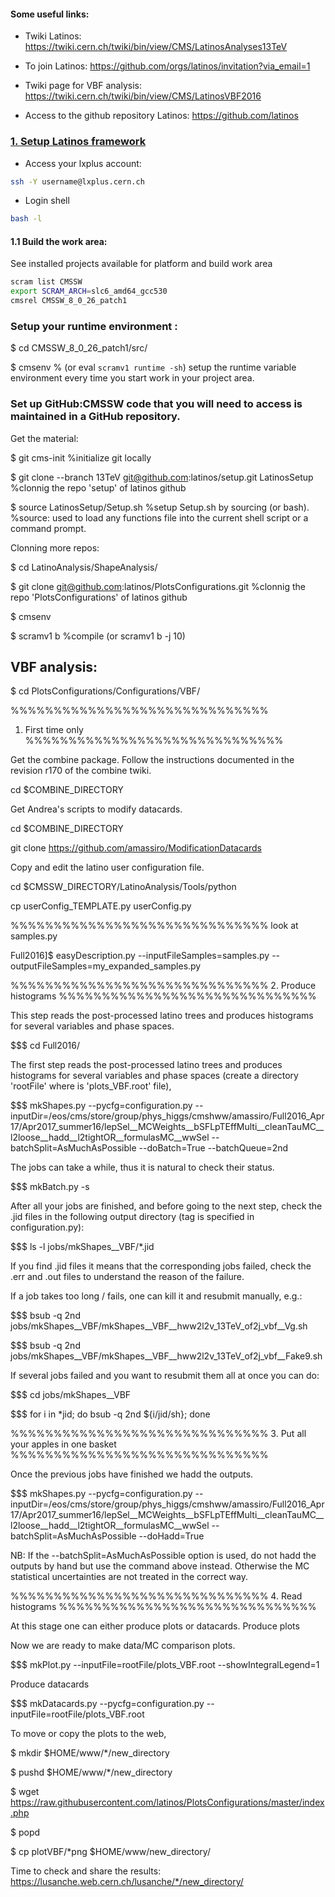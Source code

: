 #### Some useful links:

* Twiki Latinos: https://twiki.cern.ch/twiki/bin/view/CMS/LatinosAnalyses13TeV

* To join Latinos: https://github.com/orgs/latinos/invitation?via_email=1

* Twiki page for VBF analysis: https://twiki.cern.ch/twiki/bin/view/CMS/LatinosVBF2016

* Access to the github repository Latinos: https://github.com/latinos

### [1. Setup Latinos framework](https://github.com/latinos/LatinoTrees/tree/master/AnalysisStep/test)

- Access your lxplus account:
```bash
ssh -Y username@lxplus.cern.ch
```
- Login shell
```bash
bash -l
```
#### 1.1 Build the work area:
See installed projects available for platform and build work area
```bash
scram list CMSSW
export SCRAM_ARCH=slc6_amd64_gcc530
cmsrel CMSSW_8_0_26_patch1
```

### Setup your runtime environment :

$ cd CMSSW_8_0_26_patch1/src/                       

$ cmsenv                                    % (or eval `scramv1 runtime -sh`) setup the runtime variable environment every time you start work in your project area.

### Set up GitHub:CMSSW code that you will need to access is maintained in a GitHub repository.

Get the material:

$ git cms-init                              %initialize git locally

$ git clone --branch 13TeV git@github.com:latinos/setup.git LatinosSetup   %clonnig the repo 'setup' of latinos github

$ source LatinosSetup/Setup.sh              %setup Setup.sh by sourcing (or bash). %source: used to load any functions file into the current shell script or a command prompt.

Clonning more repos:

$ cd LatinoAnalysis/ShapeAnalysis/

$ git clone git@github.com:latinos/PlotsConfigurations.git %clonnig the repo 'PlotsConfigurations' of latinos github

$ cmsenv

$ scramv1 b                                 %compile (or scramv1 b -j 10)

## VBF analysis:

$ cd PlotsConfigurations/Configurations/VBF/

%%%%%%%%%%%%%%%%%%%%%%%%%%%%%%
1. First time only 
%%%%%%%%%%%%%%%%%%%%%%%%%%%%%%

Get the combine package. Follow the instructions documented in the revision r170 of the combine twiki.

cd $COMBINE_DIRECTORY

Get Andrea's scripts to modify datacards.

cd $COMBINE_DIRECTORY

git clone https://github.com/amassiro/ModificationDatacards

Copy and edit the latino user configuration file.

cd $CMSSW_DIRECTORY/LatinoAnalysis/Tools/python

cp userConfig_TEMPLATE.py userConfig.py

%%%%%%%%%%%%%%%%%%%%%%%%%%%%%%
look at samples.py

Full2016]$ easyDescription.py   --inputFileSamples=samples.py   --outputFileSamples=my_expanded_samples.py

%%%%%%%%%%%%%%%%%%%%%%%%%%%%%%
2. Produce histograms
%%%%%%%%%%%%%%%%%%%%%%%%%%%%%%

This step reads the post-processed latino trees and produces histograms for several variables and phase spaces.

$$$$$$$$$$$$$$$$$$$ cd Full2016/

The first step reads the post-processed latino trees and produces histograms for several variables and phase spaces (create a directory 'rootFile' where is 'plots_VBF.root' file),

$$$$$$$$$$$$$$$$$$$ mkShapes.py             --pycfg=configuration.py             --inputDir=/eos/cms/store/group/phys_higgs/cmshww/amassiro/Full2016_Apr17/Apr2017_summer16/lepSel__MCWeights__bSFLpTEffMulti__cleanTauMC__l2loose__hadd__l2tightOR__formulasMC__wwSel             --batchSplit=AsMuchAsPossible            --doBatch=True            --batchQueue=2nd

The jobs can take a while, thus it is natural to check their status.

$$$$$$$$$$$$$$$$$$$ mkBatch.py         -s

After all your jobs are finished, and before going to the next step, check the .jid files in the following output directory (tag is specified in configuration.py):

$$$$$$$$$$$$$$$$$$$ ls -l jobs/mkShapes__VBF/*.jid
    
If you find .jid files it means that the corresponding jobs failed, check the .err and .out files to understand the reason of the failure.

If a job takes too long / fails, one can kill it and resubmit manually, e.g.:

$$$$$$$$$$$$$$$$$$$ bsub -q 2nd jobs/mkShapes__VBF/mkShapes__VBF__hww2l2v_13TeV_of2j_vbf__Vg.sh

$$$$$$$$$$$$$$$$$$$ bsub -q 2nd jobs/mkShapes__VBF/mkShapes__VBF__hww2l2v_13TeV_of2j_vbf__Fake9.sh

If several jobs failed and you want to resubmit them all at once you can do:

$$$$$$$$$$$$$$$$$$$ cd jobs/mkShapes__VBF

$$$$$$$$$$$$$$$$$$$ for i in *jid; do bsub -q 2nd ${i/jid/sh}; done

%%%%%%%%%%%%%%%%%%%%%%%%%%%%%%
3. Put all your apples in one basket
%%%%%%%%%%%%%%%%%%%%%%%%%%%%%%

Once the previous jobs have finished we hadd the outputs.

$$$$$$$$$$$$$$$$$$$ mkShapes.py            --pycfg=configuration.py             --inputDir=/eos/cms/store/group/phys_higgs/cmshww/amassiro/Full2016_Apr17/Apr2017_summer16/lepSel__MCWeights__bSFLpTEffMulti__cleanTauMC__l2loose__hadd__l2tightOR__formulasMC__wwSel             --batchSplit=AsMuchAsPossible             --doHadd=True

NB: If the --batchSplit=AsMuchAsPossible option is used, do not hadd the outputs by hand but use the command above instead.
    Otherwise the MC statistical uncertainties are not treated in the correct way.

%%%%%%%%%%%%%%%%%%%%%%%%%%%%%%
4. Read histograms
%%%%%%%%%%%%%%%%%%%%%%%%%%%%%%

At this stage one can either produce plots or datacards.
Produce plots

Now we are ready to make data/MC comparison plots.

$$$$$$$$$$$$$$$$$$$ mkPlot.py              --inputFile=rootFile/plots_VBF.root           --showIntegralLegend=1

Produce datacards

$$$$$$$$$$$$$$$$$$$ mkDatacards.py             --pycfg=configuration.py          --inputFile=rootFile/plots_VBF.root

To move or copy the plots to the web,

$ mkdir $HOME/www/*/new_directory

$ pushd $HOME/www/*/new_directory

$ wget https://raw.githubusercontent.com/latinos/PlotsConfigurations/master/index.php

$ popd

$ cp plotVBF/*png $HOME/www/new_directory/

Time to check and share the results: https://lusanche.web.cern.ch/lusanche/*/new_directory/
